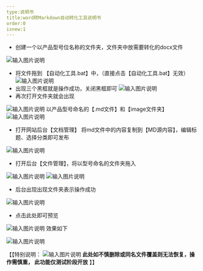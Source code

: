 ```yaml
---
type:说明书
title:word转Markdown自动转化工具说明书
order:0
isnew:1
---
```

- 创建一个以产品型号位名称的文件夹，文件夹中放需要转化的docx文件

![输入图片说明](http://enn.jindouclouder.com/uploads/20230204/image20230204114028.png)

- 将文件拖到 【自动化工具.bat】中，（直接点击【自动化工具.bat】无效）
![输入图片说明](http://enn.jindouclouder.com/uploads/20230204/image20230204113919.png)
- 出现三个黑框就是操作成功，关闭黑框即可
![输入图片说明](http://enn.jindouclouder.com/uploads/20230204/image20230204114204.png)
- 再次打开文件夹就会出现

![输入图片说明](http://enn.jindouclouder.com/uploads/20230204/image20230204114259.png)
以产品型号命名的【.md文件】和【image文件夹】
![输入图片说明](http://enn.jindouclouder.com/uploads/20230204/image20230204114313.png)

- 打开网站后台【文档管理】
将md文件中的内容复制到【MD源内容】，编辑标题、选择分类即可发布

![输入图片说明](http://enn.jindouclouder.com/uploads/20230204/image20230204114514.png)
- 打开后台【文件管理】，将以型号命名的文件夹拖入

![输入图片说明](http://enn.jindouclouder.com/uploads/20230204/image20230204114707.png)
![输入图片说明](http://enn.jindouclouder.com/uploads/20230204/image20230204114611.png)
- 后台出现出现文件夹表示操作成功

![输入图片说明](http://enn.jindouclouder.com/uploads/20230204/image20230204114753.png)
- 点击此处即可预览

![输入图片说明](http://enn.jindouclouder.com/uploads/20230204/image20230204121913.png)
效果如下


![输入图片说明](http://enn.jindouclouder.com/uploads/20230204/image20230204121739.png)

【【特别说明：
![输入图片说明](http://enn.jindouclouder.com/uploads/20230204/image20230204114940.png)
**此处如不慎删除或同名文件覆盖则无法恢复，操作需慎重，
此功能仅测试阶段开放**
】】